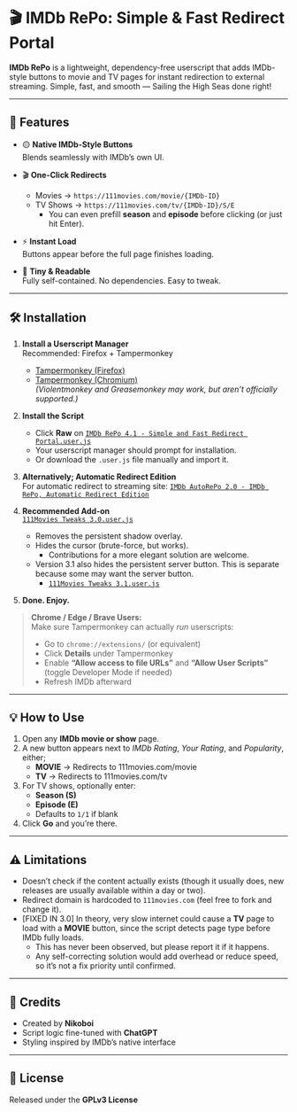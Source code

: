# 🎬 IMDb RePo: Simple & Fast Redirect Portal

**IMDb RePo** is a lightweight, dependency-free userscript that adds IMDb-style buttons to movie and TV pages for instant redirection to external streaming. Simple, fast, and smooth — Sailing the High Seas done right!

---

## 🚀 Features

- 🟡 **Native IMDb-Style Buttons**  
  Blends seamlessly with IMDb’s own UI.

- 🎬 **One-Click Redirects**  
  - Movies → `https://111movies.com/movie/{IMDb-ID}`  
  - TV Shows → `https://111movies.com/tv/{IMDb-ID}/S/E`  
    - You can even prefill **season** and **episode** before clicking (or just hit Enter).

- ⚡ **Instant Load**  
  Buttons appear before the full page finishes loading.

- 🧩 **Tiny & Readable**  
  Fully self-contained. No dependencies. Easy to tweak.

---

## 🛠 Installation

1. **Install a Userscript Manager**  
   Recommended: Firefox + Tampermonkey  
   - [Tampermonkey (Firefox)](https://addons.mozilla.org/en-US/firefox/addon/tampermonkey/)  
   - [Tampermonkey (Chromium)](https://chromewebstore.google.com/detail/tampermonkey/dhdgffkkebhmkfjojejmpbldmpobfkfo)  
   *(Violentmonkey and Greasemonkey may work, but aren’t officially supported.)*

2. **Install the Script**  
   - Click **Raw** on [`IMDb RePo 4.1 - Simple and Fast Redirect Portal.user.js`](https://github.com/NikoboiNFTB/IMDb-RePo/blob/main/IMDb%20RePo%204.1%20-%20Simple%20and%20Fast%20Redirect%20Portal.user.js)  
   - Your userscript manager should prompt for installation.  
   - Or download the `.user.js` file manually and import it.

3. **Alternatively; Automatic Redirect Edition**  
   For automatic redirect to streaming site: [`IMDb AutoRePo 2.0 - IMDb RePo, Automatic Redirect Edition`](https://github.com/NikoboiNFTB/IMDb-RePo/blob/main/IMDb%20AutoRePo%202.0%20-%20IMDb%20RePo%2C%20Automatic%20Redirect%20Edition)

4. **Recommended Add-on**  
   [`111Movies Tweaks 3.0.user.js`](https://github.com/NikoboiNFTB/IMDb-RePo/blob/main/111Movies%20Tweaks%203.0.user.js)  
   - Removes the persistent shadow overlay.  
   - Hides the cursor (brute-force, but works).  
     - Contributions for a more elegant solution are welcome.
   - Version 3.1 also hides the persistent server button. This is separate because some may want the server button. 
     - [`111Movies Tweaks 3.1.user.js`](https://github.com/NikoboiNFTB/IMDb-RePo/blob/main/111Movies%20Tweaks%203.1.user.js)  

5. **Done. Enjoy.**

> **Chrome / Edge / Brave Users:**  
> Make sure Tampermonkey can actually *run* userscripts:  
> - Go to `chrome://extensions/` (or equivalent)  
> - Click **Details** under Tampermonkey  
> - Enable **“Allow access to file URLs”** and **“Allow User Scripts”** (toggle Developer Mode if needed)  
> - Refresh IMDb afterward

---

## 💡 How to Use

1. Open any **IMDb movie or show** page.  
2. A new button appears next to *IMDb Rating*, *Your Rating*, and *Popularity*, either;  
   - **MOVIE** → Redirects to 111movies.com/movie  
   - **TV** → Redirects to 111movies.com/tv  
3. For TV shows, optionally enter:  
   - **Season (S)**  
   - **Episode (E)**  
   - Defaults to `1/1` if blank  
4. Click **Go** and you’re there.

---

## ⚠️ Limitations

- Doesn’t check if the content actually exists (though it usually does, new releases are usually available within a day or two).  
- Redirect domain is hardcoded to `111movies.com` (feel free to fork and change it).
- [FIXED IN 3.0] In theory, very slow internet could cause a **TV** page to load with a **MOVIE** button, since the script detects page type before IMDb fully loads.
  - This has never been observed, but please report it if it happens.
  - Any self-correcting solution would add overhead or reduce speed, so it’s not a fix priority until confirmed.

---

## 🤝 Credits

- Created by **Nikoboi**  
- Script logic fine-tuned with **ChatGPT**  
- Styling inspired by IMDb’s native interface  

---

## 📜 License

Released under the **GPLv3 License**
